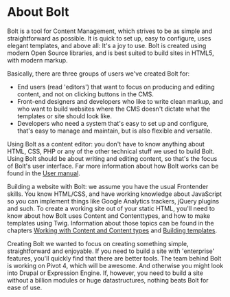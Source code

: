 About Bolt
==========

Bolt is a tool for Content Management, which strives to be as simple and straightforward as possible. It is quick to set
up, easy to configure, uses elegant templates, and above all: It's a joy to use. Bolt is created using modern Open
Source libraries, and is best suited to build sites in HTML5, with modern markup.

Basically, there are three groups of users we've created Bolt for:

 - End users (read 'editors') that want to focus on producing and editing content, and not on clicking buttons in the
   CMS.
 - Front-end designers and developers who like to write clean markup, and who want to build websites where the CMS
   doesn't dictate what the templates or site should look like.
 - Developers who need a system that's easy to set up and configure, that's easy to manage and maintain, but is also
   flexible and versatile.

Using Bolt as a content editor: you don't have to know anything about HTML, CSS, PHP or any of the other technical stuff
we used to build Bolt. Using Bolt should be about writing and editing content, so that's the focus of Bolt's user
interface. Far more information about how Bolt works can be found in the [User manual](http://manual.bolt.cm/).

Building a website with Bolt: we assume you have the usual Frontender skills. You know HTML/CSS, and have working
knowledge about JavaScript so you can implement things like Google Analytics trackers, jQuery plugins and such. To
create a working site out of your static HTML, you'll need to know about how Bolt uses Content and Contenttypes, and how
to make templates using Twig. Information about those topics can be found in the chapters [Working with Content and
Content types](/content) and [Building templates](/templates).

Creating Bolt we wanted to focus on creating something simple, straightforward and enjoyable. If you need to build a
site with 'enterprise' features, you'll quickly find that there are better tools. The team behind Bolt is working on
Pivot 4, which will be awesome. And otherwise you might look into Drupal or Expression Engine. If, however, you need to
build a site without a billion modules or huge datastructures, nothing beats Bolt for ease of use.
